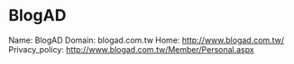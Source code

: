 
# BlogAD

Name: BlogAD
Domain: blogad.com.tw
Home: http://www.blogad.com.tw/
Privacy_policy: http://www.blogad.com.tw/Member/Personal.aspx
